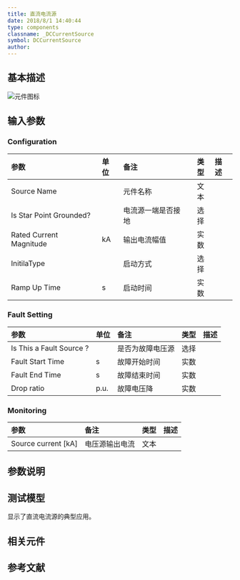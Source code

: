 ```yaml
---
title: 直流电流源
date: 2018/8/1 14:40:44
type: components
classname: _DCCurrentSource
symbol: DCCurrentSource
author: 
---
```

## <span id="comp_desc">基本描述</span>
![元件图标]()

## <span id="comp_params">输入参数</span>
### <span id="comp_params_group_Configuration">Configuration</span>
| 参数 | 单位 | 备注 | 类型 | 描述 |
| :--- | :--- | :--- | :--: | :--- |
| <span id="comp_params_param_Name">Source Name</span> |  | 元件名称 | 文本 |  |
| <span id="comp_params_param_Grnd">Is Star Point Grounded?</span> |  | 电流源一端是否接地 | 选择 |  |
| <span id="comp_params_param_Im">Rated Current Magnitude</span> | kA | 输出电流幅值 | 实数 |  |
| <span id="comp_params_param_Init">InitilaType</span> |  | 启动方式 | 选择 |  |
| <span id="comp_params_param_Tc">Ramp Up Time</span> | s | 启动时间 | 实数 |  |

[Source Name]: #comp_params_param_Name "Source Name"
[Is Star Point Grounded?]: #comp_params_param_Grnd "Is Star Point Grounded?"
[Rated Current Magnitude]: #comp_params_param_Im "Rated Current Magnitude"
[InitilaType]: #comp_params_param_Init "InitilaType"
[Ramp Up Time]: #comp_params_param_Tc "Ramp Up Time"

### <span id="comp_params_group_Fault">Fault Setting</span>
| 参数 | 单位 | 备注 | 类型 | 描述 |
| :--- | :--- | :--- | :--: | :--- |
| <span id="comp_params_param_Fault">Is This a Fault Source ?</span> |  | 是否为故障电压源 | 选择 |  |
| <span id="comp_params_param_Tfs">Fault Start Time</span> | s | 故障开始时间 | 实数 |  |
| <span id="comp_params_param_Tfe">Fault End Time</span> | s | 故障结束时间 | 实数 |  |
| <span id="comp_params_param_Dr">Drop ratio</span> | p.u. | 故障电压降 | 实数 |  |

[Is This a Fault Source ?]: #comp_params_param_Fault "Is This a Fault Source ?"
[Fault Start Time]: #comp_params_param_Tfs "Fault Start Time"
[Fault End Time]: #comp_params_param_Tfe "Fault End Time"
[Drop ratio]: #comp_params_param_Dr "Drop ratio"

### <span id="comp_params_group_Monitoring">Monitoring</span>
| 参数 | 备注 | 类型 | 描述 |
| :--- | :--- | :--: | :--- |
| <span id="comp_params_param_I">Source current \[kA\]</span> | 电压源输出电流 | 文本 |  |

[Source current \[kA\]]: #comp_params_param_I "Source current \[kA\]"


## <span id="comp_remarks">参数说明</span>


## <span id="comp_example">测试模型</span>
[<test name>](<test link>)显示了直流电流源的典型应用。

## <span id="comp_seealso">相关元件</span>

## <span id="comp_ref">参考文献</span>



